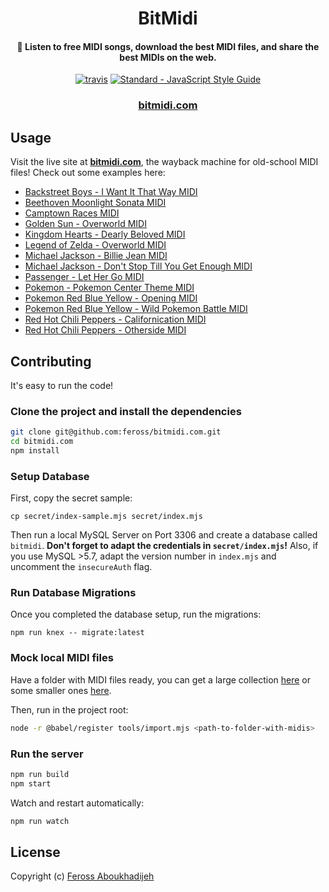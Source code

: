 <h1 align="center">
  BitMidi
</h1>

<h4 align="center">🎹 Listen to free MIDI songs, download the best MIDI files, and share the
  best MIDIs on the web.</h4>

<p align="center">
  <a href="https://travis-ci.org/feross/bitmidi.com"><img src="https://img.shields.io/travis/feross/bitmidi.com/master.svg" alt="travis"></a>
  <a href="https://standardjs.com"><img src="https://img.shields.io/badge/code_style-standard-brightgreen.svg" alt="Standard - JavaScript Style Guide"></a>
</p>

<h3 align="center">
  <a href="https://bitmidi.com">bitmidi.com</a>
</h3>

## Usage

Visit the live site at **[bitmidi.com](https://bitmidi.com)**, the wayback machine for old-school MIDI files! Check out some examples here:

- [Backstreet Boys - I Want It That Way MIDI](https://bitmidi.com/backstreet-boys-i-want-it-that-way-mid)
- [Beethoven Moonlight Sonata MIDI](https://bitmidi.com/beethoven-moonlight-sonata-mid)
- [Camptown Races MIDI](https://bitmidi.com/camptown-mid)
- [Golden Sun - Overworld MIDI](https://bitmidi.com/golden-sun-overworld-mid)
- [Kingdom Hearts - Dearly Beloved MIDI](https://bitmidi.com/kingdom-hearts-dearly-beloved-mid)
- [Legend of Zelda - Overworld MIDI](https://bitmidi.com/legend-of-zelda-overworld-mid)
- [Michael Jackson - Billie Jean MIDI](https://bitmidi.com/michael-jackson-billie-jean-mid)
- [Michael Jackson - Don't Stop Till You Get Enough MIDI](https://bitmidi.com/michael-jackson-dont-stop-till-you-get-enough-mid)
- [Passenger - Let Her Go MIDI](https://bitmidi.com/passenger-let_her_go-mid)
- [Pokemon - Pokemon Center Theme MIDI](https://bitmidi.com/pokemon-pokemon-center-theme-mid)
- [Pokemon Red Blue Yellow - Opening MIDI](https://bitmidi.com/pokemon-redblueyellow-opening-yellow-mid)
- [Pokemon Red Blue Yellow - Wild Pokemon Battle MIDI](https://bitmidi.com/pokemon-redblueyellow-wild-pokemon-battle-mid)
- [Red Hot Chili Peppers - Californication MIDI](https://bitmidi.com/red-hot-chili-peppers-californication-mid)
- [Red Hot Chili Peppers - Otherside MIDI](https://bitmidi.com/red-hot-chili-peppers-otherside-mid)

## Contributing

It's easy to run the code!

### Clone the project and install the dependencies

```bash
git clone git@github.com:feross/bitmidi.com.git
cd bitmidi.com
npm install
```

### Setup Database

First, copy the secret sample:
```
cp secret/index-sample.mjs secret/index.mjs
```

Then run a local MySQL Server on Port 3306 and create a database called `bitmidi`. 
**Don't forget to adapt the credentials in `secret/index.mjs`!** Also, if you use MySQL >5.7, adapt the version number in `index.mjs` and uncomment the `insecureAuth` flag.

### Run Database Migrations

Once you completed the database setup, run the migrations:
```
npm run knex -- migrate:latest
```

### Mock local MIDI files

Have a folder with MIDI files ready, you can get a large collection [here](https://www.reddit.com/r/WeAreTheMusicMakers/comments/3ajwe4/the_largest_midi_collection_on_the_internet/) or some smaller ones [here](http://www.jsbach.net/midi/).

Then, run in the project root:
```bash
node -r @babel/register tools/import.mjs <path-to-folder-with-midis>
```

### Run the server

```bash
npm run build
npm start
```

Watch and restart automatically:

```bash
npm run watch
```

## License

Copyright (c) [Feross Aboukhadijeh](https://feross.org)
